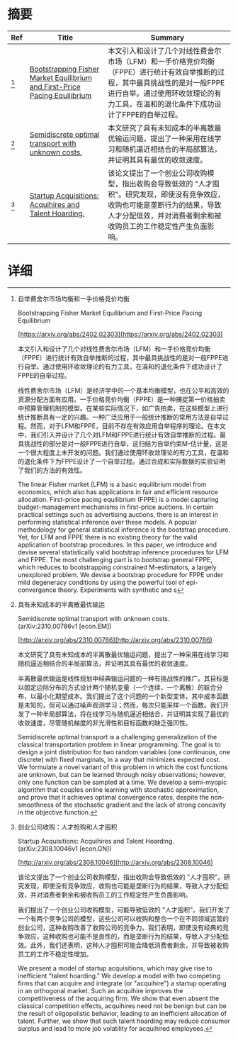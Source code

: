 # 摘要

| Ref | Title | Summary |
| --- | --- | --- |
| [^1] | [Bootstrapping Fisher Market Equilibrium and First-Price Pacing Equilibrium](https://arxiv.org/abs/2402.02303) | 本文引入和设计了几个对线性费舍尔市场（LFM）和一手价格竞价均衡（FPPE）进行统计有效自举推断的过程，其中最具挑战性的是对一般FPPE进行自举。通过使用环收敛理论的有力工具，在温和的退化条件下成功设计了FPPE的自举过程。 |
| [^2] | [Semidiscrete optimal transport with unknown costs.](http://arxiv.org/abs/2310.00786) | 本文研究了具有未知成本的半离散最优输运问题，提出了一种采用在线学习和随机逼近相结合的半局部算法，并证明其具有最优的收敛速度。 |
| [^3] | [Startup Acquisitions: Acquihires and Talent Hoarding.](http://arxiv.org/abs/2308.10046) | 该论文提出了一个创业公司收购模型，指出收购会导致低效的 "人才囤积"。研究发现，即使没有竞争效应，收购也可能是垄断行为的结果，导致人才分配低效，并对消费者剩余和被收购员工的工作稳定性产生负面影响。 |

# 详细

[^1]: 自举费舍尔市场均衡和一手价格竞价均衡

    Bootstrapping Fisher Market Equilibrium and First-Price Pacing Equilibrium

    [https://arxiv.org/abs/2402.02303](https://arxiv.org/abs/2402.02303)

    本文引入和设计了几个对线性费舍尔市场（LFM）和一手价格竞价均衡（FPPE）进行统计有效自举推断的过程，其中最具挑战性的是对一般FPPE进行自举。通过使用环收敛理论的有力工具，在温和的退化条件下成功设计了FPPE的自举过程。

    

    线性费舍尔市场（LFM）是经济学中的一个基本均衡模型，也在公平和高效的资源分配方面有应用。一手价格竞价均衡（FPPE）是一种捕捉第一价格拍卖中预算管理机制的模型。在某些实际情况下，如广告拍卖，在这些模型上进行统计推断具有一定的兴趣。一种广泛应用于一般统计推断的常用方法是自举过程。然而，对于LFM和FPPE，目前不存在有效应用自举程序的理论。在本文中，我们引入并设计了几个对LFM和FPPE进行统计有效自举推断的过程。最具挑战性的部分是对一般FPPE进行自举，这归结为自举约束M-估计量，这是一个很大程度上未开发的问题。我们通过使用环收敛理论的有力工具，在温和的退化条件下为FPPE设计了一个自举过程。通过合成和实际数据的实验证明了我们的方法的有效性。

    The linear Fisher market (LFM) is a basic equilibrium model from economics, which also has applications in fair and efficient resource allocation. First-price pacing equilibrium (FPPE) is a model capturing budget-management mechanisms in first-price auctions. In certain practical settings such as advertising auctions, there is an interest in performing statistical inference over these models. A popular methodology for general statistical inference is the bootstrap procedure. Yet, for LFM and FPPE there is no existing theory for the valid application of bootstrap procedures. In this paper, we introduce and devise several statistically valid bootstrap inference procedures for LFM and FPPE. The most challenging part is to bootstrap general FPPE, which reduces to bootstrapping constrained M-estimators, a largely unexplored problem. We devise a bootstrap procedure for FPPE under mild degeneracy conditions by using the powerful tool of epi-convergence theory. Experiments with synthetic and s
    
[^2]: 具有未知成本的半离散最优输运

    Semidiscrete optimal transport with unknown costs. (arXiv:2310.00786v1 [econ.EM])

    [http://arxiv.org/abs/2310.00786](http://arxiv.org/abs/2310.00786)

    本文研究了具有未知成本的半离散最优输运问题，提出了一种采用在线学习和随机逼近相结合的半局部算法，并证明其具有最优的收敛速度。

    

    半离散最优输运是线性规划中经典输运问题的一种有挑战性的推广。其目标是以固定边际分布的方式设计两个随机变量（一个连续，一个离散）的联合分布，以最小化期望成本。我们提出了这个问题的一个新型变体，其中成本函数是未知的，但可以通过噪声观测学习；然而，每次只能采样一个函数。我们开发了一种半局部算法，将在线学习与随机逼近相结合，并证明其实现了最优的收敛速度，尽管随机梯度的非光滑性和目标函数的缺乏强凹性。

    Semidiscrete optimal transport is a challenging generalization of the classical transportation problem in linear programming. The goal is to design a joint distribution for two random variables (one continuous, one discrete) with fixed marginals, in a way that minimizes expected cost. We formulate a novel variant of this problem in which the cost functions are unknown, but can be learned through noisy observations; however, only one function can be sampled at a time. We develop a semi-myopic algorithm that couples online learning with stochastic approximation, and prove that it achieves optimal convergence rates, despite the non-smoothness of the stochastic gradient and the lack of strong concavity in the objective function.
    
[^3]: 创业公司收购：人才抢购和人才囤积

    Startup Acquisitions: Acquihires and Talent Hoarding. (arXiv:2308.10046v1 [econ.GN])

    [http://arxiv.org/abs/2308.10046](http://arxiv.org/abs/2308.10046)

    该论文提出了一个创业公司收购模型，指出收购会导致低效的 "人才囤积"。研究发现，即使没有竞争效应，收购也可能是垄断行为的结果，导致人才分配低效，并对消费者剩余和被收购员工的工作稳定性产生负面影响。

    

    我们提出了一个创业公司收购模型，可能导致低效的 "人才囤积"。我们开发了一个有两个竞争公司的模型，这些公司可以收购和整合一个在不同领域运营的创业公司，这种收购改善了收购公司的竞争力。我们表明，即使没有经典的竞争效应，这种收购也可能不是良性的，而是垄断行为的结果，导致人才分配低效。此外，我们还表明，这种人才囤积可能会降低消费者剩余，并导致被收购员工的工作不稳定性增加。

    We present a model of startup acquisitions, which may give rise to inefficient "talent hoarding." We develop a model with two competing firms that can acquire and integrate (or "acquihire") a startup operating in an orthogonal market. Such an acquihire improves the competitiveness of the acquiring firm. We show that even absent the classical competition effects, acquihires need not be benign but can be the result of oligopolistic behavior, leading to an inefficient allocation of talent. Further, we show that such talent hoarding may reduce consumer surplus and lead to more job volatility for acquihired employees.
    

